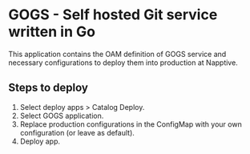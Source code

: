 # GOGS - Self hosted Git service written in Go

This application contains the OAM definition of GOGS service and necessary configurations to deploy them into production at Napptive.

## Steps to deploy

1. Select deploy apps > Catalog Deploy.
2. Select GOGS application.
3. Replace production configurations in the ConfigMap with your own configuration (or leave as default).
4. Deploy app.
